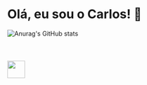 
<!--
**CarlosCruz0001/CarlosCruz0001** is a ✨ _special_ ✨ repository because its `README.md` (this file) appears on your GitHub profile.

Here are some ideas to get you started:

- 🔭 I’m currently working on ...
- 🌱 I’m currently learning ...
- 👯 I’m looking to collaborate on ...
- 🤔 I’m looking for help with ...
- 💬 Ask me about ...
- 📫 How to reach me: ...
- 😄 Pronouns: ...
- ⚡ Fun fact: ...
-->
# Olá, eu sou o Carlos! 👋

![Anurag's GitHub stats](https://github-readme-stats.vercel.app/api?username=CarlosCruz0001&show_icons=true&theme=radical)


<img loading="lazy" src="[[https://cdn.jsdelivr.net/gh/devicons/devicon/icons/java/java-original.svg](https://icons8.com.br/icon/PXTY4q2Sq2lG/javascript)](https://icons8.com.br/icon/Nkym0Ujb8VGI/javascript)" width="40" height="40"/> <img loading="lazy" src="https://cdn.jsdelivr.net/gh/devicons/devicon/icons/linux/linux-original.svg" width="10" height="80"/>
